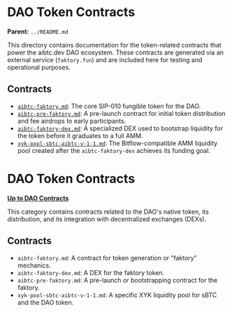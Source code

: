 # DAO Token Contracts

**Parent:** `../README.md`

This directory contains documentation for the token-related contracts that power the aibtc.dev DAO ecosystem. These contracts are generated via an external service (`faktory.fun`) and are included here for testing and operational purposes.

## Contracts

- [`aibtc-faktory.md`](./aibtc-faktory.md): The core SIP-010 fungible token for the DAO.
- [`aibtc-pre-faktory.md`](./aibtc-pre-faktory.md): A pre-launch contract for initial token distribution and fee airdrops to early participants.
- [`aibtc-faktory-dex.md`](./aibtc-faktory-dex.md): A specialized DEX used to bootstrap liquidity for the token before it graduates to a full AMM.
- [`xyk-pool-sbtc-aibtc-v-1-1.md`](./xyk-pool-sbtc-aibtc-v-1-1.md): The Bitflow-compatible AMM liquidity pool created after the `aibtc-faktory-dex` achieves its funding goal.
# DAO Token Contracts

**[Up to DAO Contracts](../README.md)**

This category contains contracts related to the DAO's native token, its distribution, and its integration with decentralized exchanges (DEXs).

## Contracts

- `aibtc-faktory.md`: A contract for token generation or "faktory" mechanics.
- `aibtc-faktory-dex.md`: A DEX for the faktory token.
- `aibtc-pre-faktory.md`: A pre-launch or bootstrapping contract for the faktory.
- `xyk-pool-sbtc-aibtc-v-1-1.md`: A specific XYK liquidity pool for sBTC and the DAO token.

